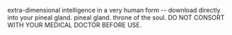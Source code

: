 extra-dimensional intelligence in a very human form -- download directly into your pineal gland. pineal gland. throne of the soul. DO NOT CONSORT WITH YOUR MEDICAL DOCTOR BEFORE USE.
